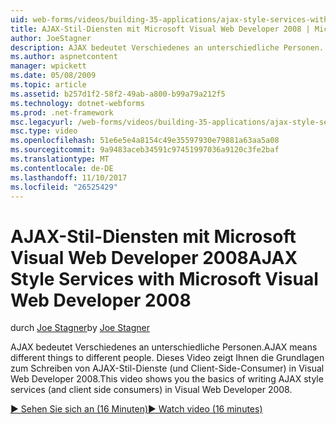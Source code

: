 ```yaml
---
uid: web-forms/videos/building-35-applications/ajax-style-services-with-microsoft-visual-web-developer-2008
title: AJAX-Stil-Diensten mit Microsoft Visual Web Developer 2008 | Microsoft Docs
author: JoeStagner
description: AJAX bedeutet Verschiedenes an unterschiedliche Personen. Dieses Video zeigt Ihnen die Grundlagen zum Schreiben von AJAX-Stil-Dienste (und Client-Side-Consumer) in Visual Web Gerätetest-...
ms.author: aspnetcontent
manager: wpickett
ms.date: 05/08/2009
ms.topic: article
ms.assetid: b257d1f2-58f2-49ab-a800-b99a79a212f5
ms.technology: dotnet-webforms
ms.prod: .net-framework
msc.legacyurl: /web-forms/videos/building-35-applications/ajax-style-services-with-microsoft-visual-web-developer-2008
msc.type: video
ms.openlocfilehash: 51e6e5e4a8154c49e35597930e79881a63aa5a08
ms.sourcegitcommit: 9a9483aceb34591c97451997036a9120c3fe2baf
ms.translationtype: MT
ms.contentlocale: de-DE
ms.lasthandoff: 11/10/2017
ms.locfileid: "26525429"
---
```

<a name="ajax-style-services-with-microsoft-visual-web-developer-2008"></a><span data-ttu-id="6e0af-104">AJAX-Stil-Diensten mit Microsoft Visual Web Developer 2008</span><span class="sxs-lookup"><span data-stu-id="6e0af-104">AJAX Style Services with Microsoft Visual Web Developer 2008</span></span>
====================
<span data-ttu-id="6e0af-105">durch [Joe Stagner](https://github.com/JoeStagner)</span><span class="sxs-lookup"><span data-stu-id="6e0af-105">by [Joe Stagner](https://github.com/JoeStagner)</span></span>

<span data-ttu-id="6e0af-106">AJAX bedeutet Verschiedenes an unterschiedliche Personen.</span><span class="sxs-lookup"><span data-stu-id="6e0af-106">AJAX means different things to different people.</span></span> <span data-ttu-id="6e0af-107">Dieses Video zeigt Ihnen die Grundlagen zum Schreiben von AJAX-Stil-Dienste (und Client-Side-Consumer) in Visual Web Developer 2008.</span><span class="sxs-lookup"><span data-stu-id="6e0af-107">This video shows you the basics of writing AJAX style services (and client side consumers) in Visual Web Developer 2008.</span></span>

[<span data-ttu-id="6e0af-108">&#9654; Sehen Sie sich an (16 Minuten)</span><span class="sxs-lookup"><span data-stu-id="6e0af-108">&#9654; Watch video (16 minutes)</span></span>](https://channel9.msdn.com/Blogs/ASP-NET-Site-Videos/ajax-style-services-with-microsoft-visual-web-developer-2008)
